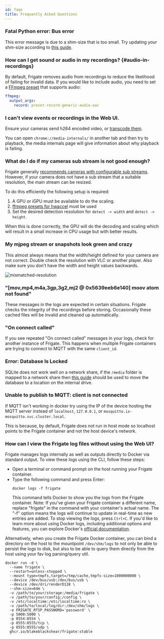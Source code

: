 ```yaml
---
id: faqs
title: Frequently Asked Questions
---
```


### Fatal Python error: Bus error

This error message is due to a shm-size that is too small. Try updating your shm-size according to [this guide](../frigate/installation.md#calculating-required-shm-size).

### How can I get sound or audio in my recordings? {#audio-in-recordings}

By default, Frigate removes audio from recordings to reduce the likelihood of failing for invalid data. If you would like to include audio, you need to set a [FFmpeg preset](/configuration/ffmpeg_presets) that supports audio:

```yaml
ffmpeg:
  output_args:
    record: preset-record-generic-audio-aac
```

### I can't view events or recordings in the Web UI.

Ensure your cameras send h264 encoded video, or [transcode them](/configuration/restream.md).

You can open `chrome://media-internals/` in another tab and then try to playback, the media internals page will give information about why playback is failing.

### What do I do if my cameras sub stream is not good enough?

Frigate generally [recommends cameras with configurable sub streams](/frigate/hardware.md). However, if your camera does not have a sub stream that a suitable resolution, the main stream can be resized.

To do this efficiently the following setup is required:
1. A GPU or iGPU must be available to do the scaling.
2. [ffmpeg presets for hwaccel](/configuration/hardware_acceleration.md) must be used
3. Set the desired detection resolution for `detect -> width` and `detect -> height`.

When this is done correctly, the GPU will do the decoding and scaling which will result in a small increase in CPU usage but with better results.

### My mjpeg stream or snapshots look green and crazy

This almost always means that the width/height defined for your camera are not correct. Double check the resolution with VLC or another player. Also make sure you don't have the width and height values backwards.

![mismatched-resolution](/img/mismatched-resolution-min.jpg)

### "[mov,mp4,m4a,3gp,3g2,mj2 @ 0x5639eeb6e140] moov atom not found"

These messages in the logs are expected in certain situations. Frigate checks the integrity of the recordings before storing. Occasionally these cached files will be invalid and cleaned up automatically.

### "On connect called"

If you see repeated "On connect called" messages in your logs, check for another instance of Frigate. This happens when multiple Frigate containers are trying to connect to MQTT with the same `client_id`.

### Error: Database Is Locked

SQLite does not work well on a network share, if the `/media` folder is mapped to a network share then [this guide](../configuration/advanced.md#database) should be used to move the database to a location on the internal drive.

### Unable to publish to MQTT: client is not connected

If MQTT isn't working in docker try using the IP of the device hosting the MQTT server instead of `localhost`, `127.0.0.1`, or `mosquitto.ix-mosquitto.svc.cluster.local`.

This is because, by default, Frigate does not run in host mode so localhost points to the Frigate container and not the host device's network. 

### How can I view the Frigate log files without using the Web UI?

Frigate manages logs internally as well as outputs directly to Docker via standard output. To view these logs using the CLI, follow these steps:
* Open a terminal or command prompt on the host running your Frigate container.
* Type the following command and press Enter:
  ```
  docker logs -f frigate
  ```
  This command tells Docker to show you the logs from the Frigate container.
  Note: If you've given your Frigate container a different name, replace "frigate" in the command with your container's actual name. The "-f" option means the logs will continue to update in real-time as new entries are added. To stop viewing the logs, press `Ctrl+C`. If you'd like to learn more about using Docker logs, including additional options and features, you can explore Docker's [official documentation](https://docs.docker.com/engine/reference/commandline/logs/).

Alternatively, when you create the Frigate Docker container, you can bind a directory on the host to the mountpoint `/dev/shm/logs` to not only be able to persist the logs to disk, but also to be able to query them directly from the host using your fav log parsing/query util.

```
docker run -d \
  --name frigate \
  --restart=unless-stopped \
  --mount type=tmpfs,target=/tmp/cache,tmpfs-size=1000000000 \
  --device /dev/bus/usb:/dev/bus/usb \
  --device /dev/dri/renderD128 \
  --shm-size=64m \
  -v /path/to/your/storage:/media/frigate \
  -v /path/to/your/config:/config \
  -v /etc/localtime:/etc/localtime:ro \
  -v /path/to/local/log/dir:/dev/shm/logs \
  -e FRIGATE_RTSP_PASSWORD='password' \
  -p 5000:5000 \
  -p 8554:8554 \
  -p 8555:8555/tcp \
  -p 8555:8555/udp \
  ghcr.io/blakeblackshear/frigate:stable
```
